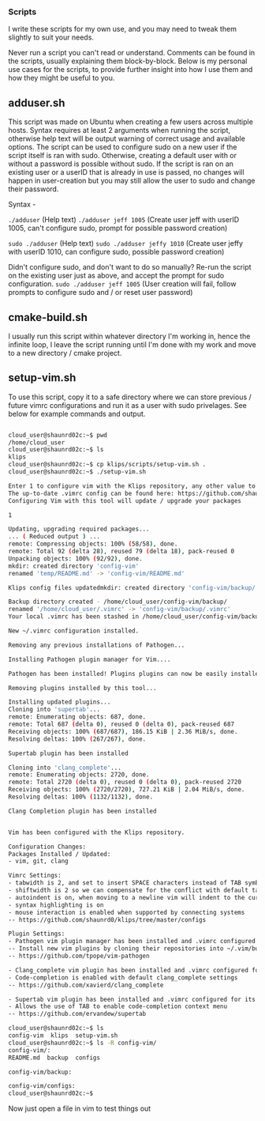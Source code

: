 ### Scripts

I write these scripts for my own use, and you may need to tweak them slightly to suit your needs. 

Never run a script you can't read or understand. Comments can be found in the scripts, usually explaining them block-by-block. Below is my personal use cases for the scripts, to provide further insight into how I use them and how they might be useful to you.

adduser.sh
------------

This script was made on Ubuntu when creating a few users across multiple hosts. Syntax requires at least 2 arguments when running the script, otherwise help text will be output warning of correct usage and available options. The script can be used to configure sudo on a new user if the script itself is ran with sudo. Otherwise, creating a default user with or without a password is possible without sudo. If the script is ran on an existing user or a userID that is already in use is passed, no changes will happen in user-creation but you may still allow the user to sudo and change their password. 

Syntax - 

`./adduser` (Help text)
`./adduser jeff 1005` (Create user jeff with userID 1005, can't configure sudo, prompt for possible password creation)

`sudo ./adduser` (Help text)
`sudo ./adduser jeffy 1010` (Create user jeffy with userID 1010, can configure sudo, possible password creation)

Didn't configure sudo, and don't want to do so manually? Re-run the script on the existing user just as above, and accept the prompt for sudo configuration.
`sudo ./adduser jeff 1005` (User creation will fail, follow prompts to configure sudo and / or reset user password)

cmake-build.sh
------------

I usually run this script within whatever directory I'm working in, hence the infinite loop, I leave the script running until I'm done with my work and move to a new directory / cmake project.


setup-vim.sh
------------

To use this script, copy it to a safe directory where we can store previous / future vimrc configurations and run it as a user with sudo privelages. See below for example commands and output.

```bash

cloud_user@shaunrd02c:~$ pwd
/home/cloud_user
cloud_user@shaunrd02c:~$ ls
klips
cloud_user@shaunrd02c:~$ cp klips/scripts/setup-vim.sh .
cloud_user@shaunrd02c:~$ ./setup-vim.sh 

Enter 1 to configure vim with the Klips repository, any other value to exit.
The up-to-date .vimrc config can be found here: https://github.com/shaunrd0/klips/tree/master/configs
Configuring Vim with this tool will update / upgrade your packages

1

Updating, upgrading required packages...
... ( Reduced output ) ...
remote: Compressing objects: 100% (58/58), done.
remote: Total 92 (delta 28), reused 79 (delta 18), pack-reused 0
Unpacking objects: 100% (92/92), done.
mkdir: created directory 'config-vim'
renamed 'temp/README.md' -> 'config-vim/README.md'

Klips config files updatedmkdir: created directory 'config-vim/backup/'

Backup directory created - /home/cloud_user/config-vim/backup/
renamed '/home/cloud_user/.vimrc' -> 'config-vim/backup/.vimrc'
Your local .vimrc has been stashed in /home/cloud_user/config-vim/backup/

New ~/.vimrc configuration installed.

Removing any previous installations of Pathogen...

Installing Pathogen plugin manager for Vim....

Pathogen has been installed! Plugins plugins can now be easily installed.

Removing plugins installed by this tool...

Installing updated plugins...
Cloning into 'supertab'...
remote: Enumerating objects: 687, done.
remote: Total 687 (delta 0), reused 0 (delta 0), pack-reused 687
Receiving objects: 100% (687/687), 186.15 KiB | 2.36 MiB/s, done.
Resolving deltas: 100% (267/267), done.

Supertab plugin has been installed

Cloning into 'clang_complete'...
remote: Enumerating objects: 2720, done.
remote: Total 2720 (delta 0), reused 0 (delta 0), pack-reused 2720
Receiving objects: 100% (2720/2720), 727.21 KiB | 2.04 MiB/s, done.
Resolving deltas: 100% (1132/1132), done.

Clang Completion plugin has been installed


Vim has been configured with the Klips repository.

Configuration Changes: 
Packages Installed / Updated:
- vim, git, clang

Vimrc Settings:
- tabwidth is 2, and set to insert SPACE characters instead of TAB symbols with expandtab
- shiftwidth is 2 so we can compensate for the conflict with default tab settings
- autoindent is on, when moving to a newline vim will indent to the current depth
- syntax highlighting is on
- mouse interaction is enabled when supported by connecting systems
-- https://github.com/shaunrd0/klips/tree/master/configs

Plugin Settings:
- Pathogen vim plugin manager has been installed and .vimrc configured for its use.
-- Install new vim plugins by cloning their repositories into ~/.vim/bundle/
-- https://github.com/tpope/vim-pathogen

- Clang_complete vim plugin has been installed and .vimrc configured for its use.
- Code-completion is enabled with default clang_complete settings
-- https://github.com/xavierd/clang_complete

- Supertab vim plugin has been installed and .vimrc configured for its use.
- Allows the use of TAB to enable code-completion context menu
-- https://github.com/ervandew/supertab

cloud_user@shaunrd02c:~$ ls
config-vim  klips  setup-vim.sh
cloud_user@shaunrd02c:~$ ls -R config-vim/
config-vim/:
README.md  backup  configs

config-vim/backup:

config-vim/configs:
cloud_user@shaunrd02c:~$

```

Now just open a file in vim to test things out


